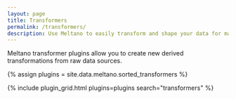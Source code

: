```yaml
---
layout: page
title: Transformers
permalink: /transformers/
description: Use Meltano to easily transform and shape your data for maximum insight.
---
```


Meltano transformer plugins allow you to create new derived transformations from raw data sources.

{% assign plugins = site.data.meltano.sorted_transformers %}



{% include plugin_grid.html plugins=plugins search="transformers" %}


